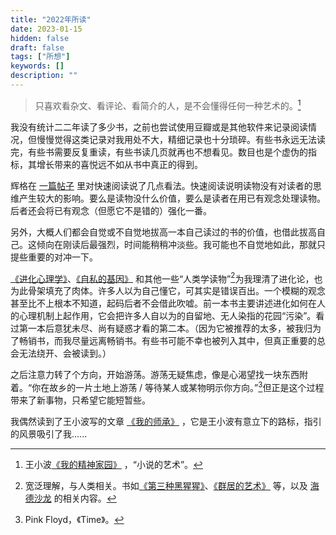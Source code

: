 ```yaml
---
title: "2022年所读"
date: 2023-01-15
hidden: false
draft: false
tags: ["所想"]
keywords: []
description: ""
---
```


>只喜欢看杂文、看评论、看简介的人，是不会懂得任何一种艺术的。[^1]

我没有统计二二年读了多少书，之前也尝试使用豆瓣或是其他软件来记录阅读情况，但慢慢觉得这类记录对我用处不大，精细记录也十分琐碎。有些书永远无法读完，有些书需要反复重读，有些书读几页就再也不想看见。数目也是个虚伪的指标，其增长带来的喜悦远不如从书中真正的得到。

辉格在 [一篇帖子](https://headsalon.org/archives/6529.html) 里对快速阅读说了几点看法。快速阅读说明读物没有对读者的思维产生较大的影响。要么是读物没什么价值，要么是读者在用已有观念处理读物。后者还会将已有观念（但愿它不是错的）强化一番。

另外，大概人们都会自觉或不自觉地拔高一本自己读过的书的价值，也借此拔高自己。这倾向在刚读后最强烈，时间能稍稍冲淡些。我可能也不自觉地如此，那就只提些重要的对冲一下。

[《进化心理学》](https://m.douban.com/book/subject/26683297/)、[《自私的基因》](https://m.douban.com/book/subject/30309613/) 和其他一些“人类学读物”[^2]为我理清了进化论，也为此骨架填充了肉体。许多人以为自己懂它，可其实是错误百出。一个模糊的观念甚至比不上根本不知道，起码后者不会借此吹嘘。前一本书主要讲述进化如何在人的心理机制上起作用，它会把许多人自以为的自留地、无人染指的花园“污染”。看过第一本后意犹未尽、尚有疑惑才看的第二本。（因为它被推荐的太多，被我归为了畅销书，而我尽量远离畅销书。有些书可能不幸也被列入其中，但真正重要的总会无法绕开、会被读到。）

之后注意力转了个方向，开始游荡。游荡无疑焦虑，像是心渴望找一块东西附着。“你在故乡的一片土地上游荡 / 等待某人或某物明示你方向。”[^3]但正是这个过程带来了新事物，只希望它能短暂些。

我偶然读到了王小波写的文章 [《我的师承》](https://m.aisixiang.com/data/98527.html) ，它是王小波有意立下的路标，指引的风景吸引了我......

[^1]: 王小波[《我的精神家园》](https://m.douban.com/book/subject/27156834/) ，“小说的艺术”。
[^2]: 宽泛理解，与人类相关。书如[《第三种黑猩猩》](https://m.douban.com/book/subject/26606364/)、[《群居的艺术》](https://m.douban.com/book/subject/27058538/) 等，以及 [海德沙龙](https://headsalon.org) 的相关内容。
[^3]: Pink Floyd，《Time》。
